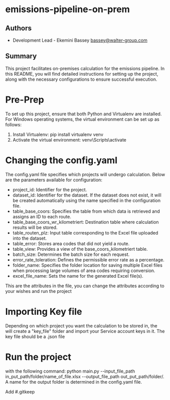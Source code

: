 # emissions-pipeline-on-prem

## Authors

- Development Lead - Ekemini Bassey bassey@walter-group.com


## Summary

This project facilitates on-premises calculation for the emissions pipeline. In this README, 
you will find detailed instructions for setting up the project, along with the necessary configurations to ensure successful execution.


# Pre-Prep 

To set up this project, ensure that both Python and Virtualenv are installed. For Windows operating systems, the virtual environment can be set up as follows:

1. Install Virtualenv: pip install virtualenv venv
2. Activate the virtual environment: venv\Scripts\activate

# Changing the config.yaml

The config.yaml file specifies which projects will undergo calculation. Below are the parameters available for configuration:
- project_id: Identifier for the project.
- dataset_id: Identifier for the dataset. If the dataset does not exist, it will be created automatically using the name specified in the configuration file.
- table_base_coors: Specifies the table from which data is retrieved and assigns an ID to each route.
- table_base_coors_wr_kilometriert: Destination table where calculation results will be stored.
- table_routen_plz: Input table corresponding to the Excel file uploaded into the dataset.
- table_error: Stores area codes that did not yield a route.
- table_view: Provides a view of the base_coors_kilometriert table.
- batch_size: Determines the batch size for each request.
- error_rate_toleration: Defines the permissible error rate as a percentage.
- folder_name: Specifies the folder location for saving multiple Excel files when processing large volumes of area codes requiring conversion.
- excel_file_name: Sets the name for the generated Excel file(s).

This are the attributes in the file, you can change the attributes according to your wishes and run the project

# Importing Key file

Depending on which project you want the calculation to be stored in, the will create a "key_file" folder and import your Service account keys in it. The key 
file should be a .json file 

# Run the project

with the following command: python main.py --input_file_path in_put_path/folder/name_of_file.xlsx  --output_file_path out_put_path/folder/. A name for the output folder is determined 
in the config.yaml file. 


Add #.gitkeep